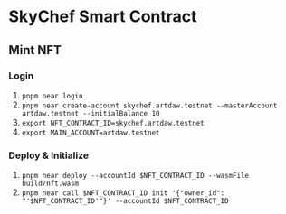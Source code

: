# SkyChef Smart Contract

## Mint NFT

### Login

1. `pnpm near login`
2. `pnpm near create-account skychef.artdaw.testnet --masterAccount artdaw.testnet --initialBalance 10`
3. `export NFT_CONTRACT_ID=skychef.artdaw.testnet`
4. `export MAIN_ACCOUNT=artdaw.testnet`

### Deploy & Initialize

1. `pnpm near deploy --accountId $NFT_CONTRACT_ID --wasmFile build/nft.wasm`
2. `pnpm near call $NFT_CONTRACT_ID init '{"owner_id": "'$NFT_CONTRACT_ID'"}' --accountId $NFT_CONTRACT_ID`
